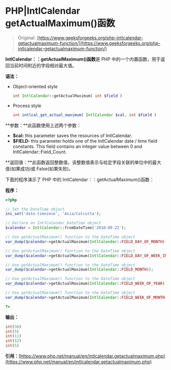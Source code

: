 # PHP|IntlCalendar getActualMaximum()函数

> Original: [https://www.geeksforgeeks.org/php-intlcalendar-getactualmaximum-function/](https://www.geeksforgeeks.org/php-intlcalendar-getactualmaximum-function/)

**IntlCalendar：：getActualMaximum()函数**是 PHP 中的一个内置函数，用于返回当前时间附近的字段相对最大值。

**语法：**

*   Object-oriented style

    ```php
    int IntlCalendar::getActualMaximum( int $field )
    ```

*   Process style

    ```php
    int intlcal_get_actual_maximum( IntlCalendar $cal, int $field )
    ```

**参数：**此函数使用上述两个参数：

*   **$cal:** this parameter saves the resources of IntlCalendar.
*   **$FIELD:** this parameter holds one of the IntlCalendar date / time field constants. This field contains an integer value between 0 and IntlCalendar::Field_Count.

**返回值：**此函数返回整数值，该整数值表示与给定字段关联的单位中的最大值(如果成功)或 False(如果失败)。

下面的程序演示了 PHP 中的 IntlCalendar：：getActualMaximum()函数：

**程序：**

```php
<?php

// Set the DateTime object
ini_set('date.timezone', 'Asia/Calcutta');

// Declare an IntlCalendar DateTime object
$calendar = IntlCalendar::fromDateTime('2010-09-22');

// Use getActualMaximum() function to the DateTime object
var_dump($calendar->getActualMaximum(IntlCalendar::FIELD_DAY_OF_MONTH));

// Use getActualMaximum() function to the DateTime object
var_dump($calendar->getActualMaximum(IntlCalendar::FIELD_DAY_OF_WEEK_IN_MONTH));

// Use getActualMaximum() function to the DateTime object
var_dump($calendar->getActualMaximum(IntlCalendar::FIELD_MONTH));

// Use getActualMaximum() function to the DateTime object
var_dump($calendar->getActualMaximum(IntlCalendar::FIELD_WEEK_OF_YEAR));

// Use getActualMaximum() function to the DateTime object
var_dump($calendar->getActualMaximum(IntlCalendar::FIELD_WEEK_OF_MONTH));

?>
```

**输出：**

```php
int(30)
int(5)
int(11)
int(52)
int(5)

```

**引用：**[https://www.php.net/manual/en/intlcalendar.getactualmaximum.php](https://www.php.net/manual/en/intlcalendar.getactualmaximum.php)